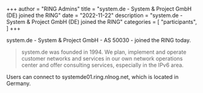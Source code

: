 +++
author = "RING Admins"
title = "system.de - System &amp; Project GmbH (DE) joined the RING"
date = "2022-11-22"
description = "system.de - System &amp; Project GmbH (DE) joined the RING"
categories = [
    "participants",
]
+++

system.de - System &amp; Project GmbH - AS 50030 - joined the RING today.

> system.de was founded in 1994. We plan, implement and operate customer networks and services in our own network operations center and offer consulting services, especially in the IPv6 area.

Users can connect to systemde01.ring.nlnog.net, which is located in Germany.

